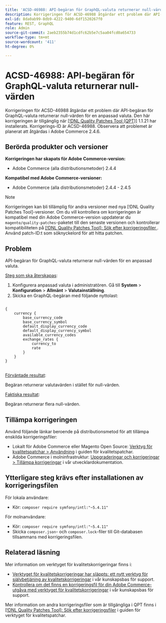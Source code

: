 ```yaml
---
title: 'ACSD-46988: API-begäran för GraphQL-valuta returnerar null-värden'
description: Korrigeringen för ACSD-46988 åtgärdar ett problem där API-begäran för GraphQL-valuta returnerar null-värden för en anpassad valuta. Den här korrigeringen är tillgänglig när [QPT-verktyget (Quality Patches Tool)](/help/announcements/adobe-commerce-announcements/magento-quality-patches-released-new-tool-to-self-serve-quality-patches.md) 1.1.21 är installerat. Korrigerings-ID är ACSD-46988. Observera att problemet är planerat att åtgärdas i Adobe Commerce 2.4.6.
exl-id: 8da0ab99-8db9-4222-9400-6df1520267f0
feature: REST, GraphQL
role: Admin
source-git-commit: 2aeb2355b74d1cdfc62b5e7c5aa04fcd0a654733
workflow-type: tm+mt
source-wordcount: '411'
ht-degree: 0%

---
```


# ACSD-46988: API-begäran för GraphQL-valuta returnerar null-värden

Korrigeringen för ACSD-46988 åtgärdar ett problem där API-begäran för GraphQL-valuta returnerar null-värden för en anpassad valuta. Den här korrigeringen är tillgänglig när [[!DNL Quality Patches Tool (QPT)]](/help/announcements/adobe-commerce-announcements/magento-quality-patches-released-new-tool-to-self-serve-quality-patches.md) 1.1.21 har installerats. Korrigerings-ID är ACSD-46988. Observera att problemet är planerat att åtgärdas i Adobe Commerce 2.4.6.

## Berörda produkter och versioner

**Korrigeringen har skapats för Adobe Commerce-version:**

* Adobe Commerce (alla distributionsmetoder) 2.4.4

**Kompatibel med Adobe Commerce-versioner:**

* Adobe Commerce (alla distributionsmetoder) 2.4.4 - 2.4.5

>[!NOTE]
>
>Korrigeringen kan bli tillämplig för andra versioner med nya [!DNL Quality Patches Tool]-versioner. Om du vill kontrollera om korrigeringen är kompatibel med din Adobe Commerce-version uppdaterar du `magento/quality-patches`-paketet till den senaste versionen och kontrollerar kompatibiliteten på [[!DNL Quality Patches Tool]: Sök efter korrigeringsfiler ](https://experienceleague.adobe.com/tools/commerce-quality-patches/index.html?lang=sv-SE). Använd patch-ID:t som söknyckelord för att hitta patchen.

## Problem

API-begäran för GraphQL-valuta returnerar null-värden för en anpassad valuta.

<u>Steg som ska återskapas</u>:

1. Konfigurera anpassad valuta i administratören. Gå till **System** > **Konfiguration** > **Allmänt** > **Valutainställning**.
1. Skicka en GraphQL-begäran med följande nyttolast:

<pre>
<code class="language-graphql">
&lbrace;
    currency &lbrace;
        base_currency_code
        base_currency_symbol
        default_display_currency_code
        default_display_currency_symbol
        available_currency_codes
        exchange_rates &lbrace;
            currency_to
            rate
        &rbrace;
    &rbrace;
&rbrace;
</code>
</pre>

<u>Förväntade resultat</u>:

Begäran returnerar valutavärden i stället för null-värden.

<u>Faktiska resultat</u>:

Begäran returnerar flera null-värden.

## Tillämpa korrigeringen

Använd följande länkar beroende på distributionsmetod för att tillämpa enskilda korrigeringsfiler:

* Lokalt för Adobe Commerce eller Magento Open Source: [Verktyg för kvalitetspatchar > Användning](https://experienceleague.adobe.com/docs/commerce-operations/tools/quality-patches-tool/usage.html?lang=sv-SE) i guiden för kvalitetspatchar.
* Adobe Commerce i molninfrastruktur: [Uppgraderingar och korrigeringar > Tillämpa korrigeringar](https://experienceleague.adobe.com/sv/docs/commerce-cloud-service/user-guide/develop/upgrade/apply-patches) i vår utvecklardokumentation.

## Ytterligare steg krävs efter installationen av korrigeringsfilen

För lokala användare:

* Kör: `composer require symfony/intl:"~5.4.11"`

För molnanvändare:

* Kör: `composer require symfony/intl:"~5.4.11"`
* Skicka `composer.json`- och `composer.lock`-filer till Git-databasen tillsammans med korrigeringsfilen.

## Relaterad läsning

Mer information om verktyget för kvalitetskorrigeringar finns i:

* [Verktyget för kvalitetskorrigeringar har släppts: ett nytt verktyg för självbetjäning av kvalitetskorrigeringar](/help/announcements/adobe-commerce-announcements/magento-quality-patches-released-new-tool-to-self-serve-quality-patches.md) i vår kunskapsbas för support.
* [Kontrollera om det finns en korrigeringsfil för din Adobe Commerce-utgåva med verktyget för kvalitetskorrigeringar](/help/support-tools/patches-available-in-qpt-tool/check-patch-for-magento-issue-with-magento-quality-patches.md) i vår kunskapsbas för support.

Mer information om andra korrigeringsfiler som är tillgängliga i QPT finns i [[!DNL Quality Patches Tool]: Sök efter korrigeringsfiler](https://experienceleague.adobe.com/tools/commerce-quality-patches/index.html?lang=sv-SE) i guiden för verktyget för kvalitetspatchar.
